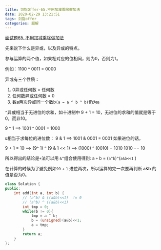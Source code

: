 ```yaml
---
title: 剑指Offer-65.不用加减乘除做加法
date: 2020-02-29 13:21:51
tags: 剑指offer
categories: 题解
---
```


[面试题65. 不用加减乘除做加法](https://leetcode-cn.com/problems/bu-yong-jia-jian-cheng-chu-zuo-jia-fa-lcof/)

<!--more-->

先来说下什么是异或，以及异或的特点。

参与运算的两个值，如果相对应的位相同，则为0，否则为1。

例如：1100 ^ 0011 = 0000

异或有三个性质：

1. 0异或任何数 = 任何数
2. 任何数异或任何数 = 0
3. 数a两次异或同一个数b`(a = a ^ b ^ b)`仍为a

`^`异或相当于无进位的求和，如十进制中 9 + 1 = 10，无进位的求和的值就是等于0，而非10。

9 ^ 1 ==> 1001 ^ 0001  = 1000

`&`相当于求每位的进位数： 9 & 1   ==>    1001 & 0001 =  0001 如果进位的话，

9 + 1 = 10  ==>  (9^ 1) ^ (9 & 1  << 1)   ==>   (1000) ^ (0010) = 1010  	1010 == 10

所以得出的结论是`+`法可以用 `&^`组合使用得到: a `+` b = (`a^b`)`^`(`a&b<<1` )

在计算的时候为了避免例如`99` + `1`  进位两次，所以运算的完一次要再判断 a&b 的值是否为0。

```C++
class Solution {
public:
    int add(int a, int b) {
        // (a^b) & ((a&b)<<1)  != 0
        // (a^b) ^ ((a&b)<<1)
        int tmp = 0;
        while(b != 0){
            tmp = a ^ b;
            b = (unsigned)(a&b)<<1;
            a = tmp;
        }
        return a;
    }
};
```


